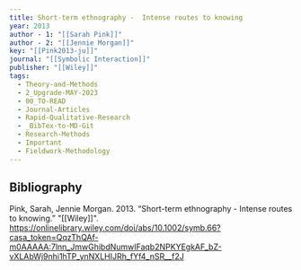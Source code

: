 ```yaml
---
title: Short-term ethnography -  Intense routes to knowing
year: 2013
author - 1: "[[Sarah Pink]]"
author - 2: "[[Jennie Morgan]]"
key: "[[Pink2013-ju]]"
journal: "[[Symbolic Interaction]]"
publisher: "[[Wiley]]"
tags:
  - Theory-and-Methods
  - 2_Upgrade-MAY-2023
  - 00_TO-READ
  - Journal-Articles
  - Rapid-Qualitative-Research
  - _BibTex-to-MD-Git
  - Research-Methods
  - Important
  - Fieldwork-Methodology
---
```


## Bibliography
Pink, Sarah, Jennie Morgan. 2013. “Short-term ethnography -  Intense routes to knowing.” "[[Wiley]]". https://onlinelibrary.wiley.com/doi/abs/10.1002/symb.66?casa_token=QqzThQAf-m0AAAAA:7lnn_JmwGhibdNumwIFaqb2NPKYEgkAF_bZ-vXLAbWj9nhi1hTP_ynNXLHIJRh_fYf4_nSR__f2J